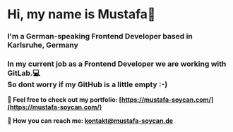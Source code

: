 <h1>Hi, my name is Mustafa👋</h1>
<h3> I'm a German-speaking Frontend Developer based in Karlsruhe, Germany</h3>

<h3>In my current job as a Frontend Developer we are working with GitLab.💻 <br>
So dont worry if my GitHub is a little empty :-)</h3>


**<p>📱 Feel free to check out my portfolio: [https://mustafa-soycan.com/](https://mustafa-soycan.com/)</p>**


**<p>📧 How you can reach me: kontakt@mustafa-soycan.de</p>**

